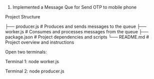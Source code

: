 1. Implemented a Message Que for Send OTP to mobile phone

Project Structure

├── producer.js     # Produces and sends messages to the queue
├── worker.js       # Consumes and processes messages from the queue
├── package.json    # Project dependencies and scripts
└── README.md       # Project overview and instructions

Open two terminals:

Terminal 1: node worker.js

Terminal 2: node producer.js
